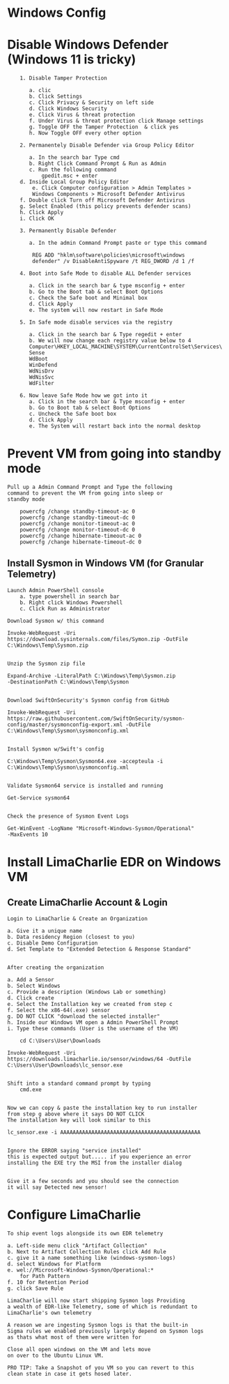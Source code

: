 # Windows Config

# Disable Windows Defender (Windows 11 is tricky)
		
		1. Disable Tamper Protection
		   
		   a. clic
		   b. Click Settings
		   c. Click Privacy & Security on left side
		   d. Click Windows Security
		   e. Click Virus & threat protection
		   f. Under Virus & threat protection click Manage settings
		   g. Toggle OFF the Tamper Protection  & click yes
		   h. Now Toggle OFF every other option
		
		2. Permanentely Disable Defender via Group Policy Editor
		   
		   a. In the search bar Type cmd
		   b. Right Click Command Prompt & Run as Admin
		   c. Run the following command
			   gpedit.msc + enter
		d. Inside Local Group Policy Editor
			e. Click Computer configuration > Admin Templates >
			Windows Components > Microsoft Defender Antivirus
		f. Double click Turn off Microsoft Defender Antivirus
		g. Select Enabled (this policy prevents defender scans)
		h. Click Apply
		i. Click OK
		
		3. Permanently Disable Defender
		   
		   a. In the admin Command Prompt paste or type this command
			
			REG ADD "hklm\software\policies\microsoft\windows 
			defender" /v DisableAntiSpyware /t REG_DWORD /d 1 /f
		
		4. Boot into Safe Mode to disable ALL Defender services
		   
		   a. Click in the search bar & type msconfig + enter
		   b. Go to the Boot tab & select Boot Options
		   c. Check the Safe boot and Minimal box
		   d. Click Apply
		   e. The system will now restart in Safe Mode
		
		5. In Safe mode disable services via the registry
		   
		   a. Click in the search bar & Type regedit + enter
		   b. We will now change each registry value below to 4
		   Computer\HKEY_LOCAL_MACHINE\SYSTEM\CurrentControlSet\Services\
		   Sense
		   WdBoot
		   WinDefend
		   WdNisDrv
		   WdNisSvc
		   WdFilter
		   
		6. Now leave Safe Mode how we got into it
		   a. Click in the search bar & Type msconfig + enter
		   b. Go to Boot tab & select Boot Options
		   c. Uncheck the Safe boot box
		   d. Click Apply
		   e. The System will restart back into the normal desktop


# Prevent VM from going into standby mode
	
	Pull up a Admin Command Prompt and Type the following 
	command to prevent the VM from going into sleep or 
	standby mode
	
		powercfg /change standby-timeout-ac 0
		powercfg /change standby-timeout-dc 0
		powercfg /change monitor-timeout-ac 0
		powercfg /change monitor-timeout-dc 0
		powercfg /change hibernate-timeout-ac 0
		powercfg /change hibernate-timeout-dc 0

## Install Sysmon in Windows VM (for Granular Telemetry)
	
	Launch Admin PowerShell console
		a. type powershell in search bar
		b. Right click Windows Powershell
		c. Click Run as Administrator
	
	Download Sysmon w/ this command
	
	Invoke-WebRequest -Uri 
	https://download.sysinternals.com/files/Symon.zip -OutFile 
	C:\Windows\Temp\Sysmon.zip


	Unzip the Sysmon zip file
	
	Expand-Archive -LiteralPath C:\Windows\Temp\Sysmon.zip 
	-DestinationPath C:\Windows\Temp\Sysmon
	
	
	Download SwiftOnSecurity's Sysmon config from GitHub
	
	Invoke-WebRequest -Uri 
	https://raw.githubusercontent.com/SwiftOnSecurity/sysmon-
	config/master/sysmonconfig-export.xml -OutFile 
	C:\Windows\Temp\Sysmon\sysmonconfig.xml
	
	
	Install Sysmon w/Swift's config 
	
	C:\Windows\Temp\Sysmon\Sysmon64.exe -accepteula -i 
	C:\Windows\Temp\Sysmon\sysmonconfig.xml
	
	
	Validate Sysmon64 service is installed and running
	
	Get-Service sysmon64
	
	
	Check the presence of Sysmon Event Logs
	
	Get-WinEvent -LogName "Microsoft-Windows-Sysmon/Operational"
	-MaxEvents 10


# Install LimaCharlie EDR on Windows VM

## Create LimaCharlie Account & Login

	
	Login to LimaCharlie & Create an Organization
	
	a. Give it a unique name
	b. Data residency Region (closest to you)
	c. Disable Demo Configuration
	d. Set Template to "Extended Detection & Response Standard"
	
	
	After creating the organization 
	
	a. Add a Sensor
	b. Select Windows
	c. Provide a description (Windows Lab or something)
	d. Click create
	e. Select the Installation key we created from step c
	f. Select the x86-64(.exe) sensor
	g. DO NOT CLICK "download the selected installer"
	h. Inside our Windows VM open a Admin PowerShell Prompt
	i. Type these commands (User is the username of the VM)
		
		cd C:\Users\User\Downloads
		
	Invoke-WebRequest -Uri 
	https://downloads.limacharlie.io/sensor/windows/64 -OutFile 
	C:\Users\User\Downloads\lc_sensor.exe
	
	
	Shift into a standard command prompt by typing
		cmd.exe
	
	
	Now we can copy & paste the installation key to run installer
	from step g above where it says DO NOT CLICK
	The installation key will look similar to this
	
	lc_sensor.exe -i AAAAAAAAAAAAAAAAAAAAAAAAAAAAAAAAAAAAAAAAAAAAA
	
	
	Ignore the ERROR saying "service installed" 
	this is expected output but..... if you experience an error
	installing the EXE try the MSI from the installer dialog
	
	
	Give it a few seconds and you should see the connection
	it will say Detected new sensor!
	
	

# Configure LimaCharlie 

	To ship event logs alongside its own EDR telemetry

	a. Left-side menu click "Artifact Collection"
	b. Next to Artifact Collection Rules click Add Rule
	c. give it a name something like (windows-sysmon-logs)
	d. select Windows for Platform
	e. wel://Microsoft-Windows-Sysmon/Operational:*
		for Path Pattern
	f. 10 for Retention Period
	g. click Save Rule
	
	LimaCharlie will now start shipping Sysmon logs Providing 
	a wealth of EDR-like Telemetry, some of which is redundant to 
	LimaCharlie's own telemetry
	
	A reason we are ingesting Sysmon logs is that the built-in
	Sigma rules we enabled previously largely depend on Sysmon logs
	as thats what most of them were written for
	
	Close all open windows on the VM and lets move 
	on over to the Ubuntu Linux VM.
	
	PRO TIP: Take a Snapshot of you VM so you can revert to this
	clean state in case it gets hosed later.